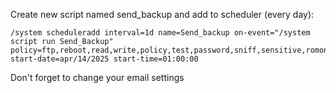 Create new script named send_backup and add to scheduler (every day):

```
/system scheduleradd interval=1d name=Send_backup on-event="/system script run Send_Backup" policy=ftp,reboot,read,write,policy,test,password,sniff,sensitive,romon start-date=apr/14/2025 start-time=01:00:00
```

Don't forget to change your email settings
